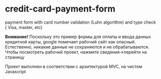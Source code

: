 # credit-card-payment-form
payment form with card number validation (Luhn algorithm) and type check ( Visa, master, etc)

**Внимание!** Поскольку это пример формы для оплаты и ввода данных кредитной карты, google помечает рабочий сайт как опасный. Естественно, никакие данные не сохраняются и не обрабатываются. Чтобы посмотреть рабочий проект, нажмите сведения->перейти на страницу

Проект выполнен в соответствии с архитектурой MVC, на чистом Javascript
